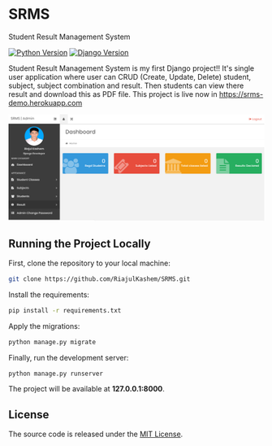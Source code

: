 # SRMS
Student Result Management System

[![Python Version](https://img.shields.io/badge/Python-3.7.1-brightgreen.svg)](https://python.org)
[![Django Version](https://img.shields.io/badge/Django-2.1-green.svg)](https://djangoproject.com)

Student Result Management System is my first Django project!! It's single user application where user can CRUD (Create, Update, Delete) student, subject, subject combination and result. Then students can view there result and download this as PDF file. This project is live now in https://srms-demo.herokuapp.com

![Dashboard](Screenshots/dashboard.png "SRMS Dashboard")

## Running the Project Locally

First, clone the repository to your local machine:

```bash
git clone https://github.com/RiajulKashem/SRMS.git
```

Install the requirements:

```bash
pip install -r requirements.txt
```

Apply the migrations:

```bash
python manage.py migrate
```

Finally, run the development server:

```bash
python manage.py runserver
```

The project will be available at **127.0.0.1:8000**.

## License

The source code is released under the [MIT License](https://github.com/RiajulKashem/SRMS/blob/master/LICENSE).
